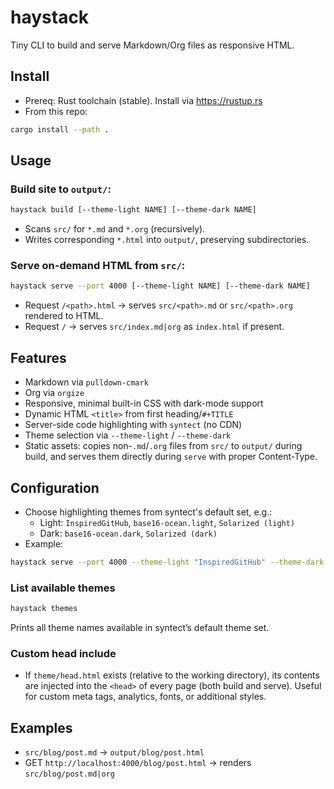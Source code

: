 # haystack

Tiny CLI to build and serve Markdown/Org files as responsive HTML.

## Install

- Prereq: Rust toolchain (stable). Install via https://rustup.rs
- From this repo:

```sh
cargo install --path .
```

## Usage

### Build site to `output/`:

```sh
haystack build [--theme-light NAME] [--theme-dark NAME]
```

- Scans `src/` for `*.md` and `*.org` (recursively).
- Writes corresponding `*.html` into `output/`, preserving subdirectories.

### Serve on-demand HTML from `src/`:

```sh
haystack serve --port 4000 [--theme-light NAME] [--theme-dark NAME]
```

- Request `/<path>.html` → serves `src/<path>.md` or `src/<path>.org` rendered to HTML.
- Request `/` → serves `src/index.md|org` as `index.html` if present.

## Features

- Markdown via `pulldown-cmark`
- Org via `orgize`
- Responsive, minimal built-in CSS with dark-mode support
- Dynamic HTML `<title>` from first heading/`#+TITLE`
- Server-side code highlighting with `syntect` (no CDN)
- Theme selection via `--theme-light` / `--theme-dark`
- Static assets: copies non-`.md`/`.org` files from `src/` to `output/` during build, and serves them directly during `serve` with proper Content-Type.

## Configuration

- Choose highlighting themes from syntect's default set, e.g.:
  - Light: `InspiredGitHub`, `base16-ocean.light`, `Solarized (light)`
  - Dark: `base16-ocean.dark`, `Solarized (dark)`
- Example:

```sh
haystack serve --port 4000 --theme-light "InspiredGitHub" --theme-dark "Solarized (dark)"
```

### List available themes

```sh
haystack themes
```

Prints all theme names available in syntect’s default theme set.

### Custom head include

- If `theme/head.html` exists (relative to the working directory), its contents are injected into the `<head>` of every page (both build and serve). Useful for custom meta tags, analytics, fonts, or additional styles.

## Examples

- `src/blog/post.md` → `output/blog/post.html`
- GET `http://localhost:4000/blog/post.html` → renders `src/blog/post.md|org`
